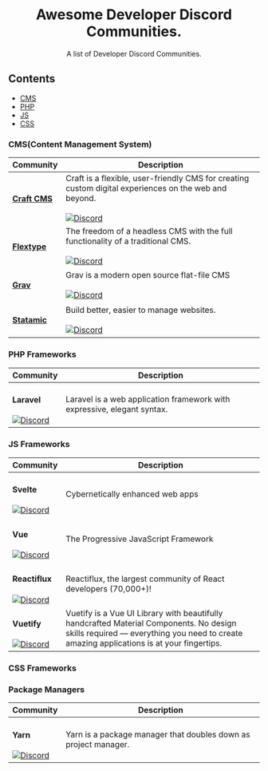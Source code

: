<center>
<h1>Awesome Developer Discord Communities.</h1>
A list of Developer Discord Communities.
</center>
  
## Contents
- [CMS](#cms)
- [PHP](#php)
- [JS](#js)
- [CSS](#css)

### CMS(Content Management System)
| Community | Description |
| --- | --- |
| <h4>[Craft CMS](https://craftcms.com)</h4>| Craft is a flexible, user-friendly CMS for creating custom digital experiences on the web and beyond. <br><br> [![Discord](https://img.shields.io/discord/456442477667418113.svg?logo=discord&color=black&label=Discord%20Chat)](https://craftcms.com/discord) |
| <h4>[Flextype](https://flextype.org)</h4> | The freedom of a headless CMS with the full functionality of a traditional CMS. <br><br> [![Discord](https://img.shields.io/discord/423097982498635778.svg?logo=discord&color=black&label=Discord%20Chat)](https://flextype.org/en/discord) |
| <h4>[Grav](https://getgrav.org)</h4> | Grav is a modern open source flat-file CMS <br><br> [![Discord](https://img.shields.io/discord/501836936584101899.svg?logo=discord&color=black&label=Discord%20Chat)](https://chat.getgrav.org)|
| <h4>[Statamic](https://statamic.com)</h4> | Build better, easier to manage websites. <br><br> [![Discord](https://img.shields.io/discord/489818810157891584.svg?logo=discord&color=black&label=Discord%20Chat)](https://statamic.com/discord) |

### PHP Frameworks
| Community | Description |
| --- | --- |
| <h4>Laravel</h4> [![Discord](https://img.shields.io/discord/297040613688475649.svg?logo=discord&color=black&label=Discord%20Chat)](https://discord.com/invite/mPZNm7A) | Laravel is a web application framework with expressive, elegant syntax. |

### JS Frameworks
| Community | Description |
| --- | --- |
| <h4>Svelte</h4> [![Discord](https://img.shields.io/discord/457912077277855764.svg?logo=discord&color=black&label=Discord%20Chat)](https://svelte.dev/chat) | Cybernetically enhanced web apps |
| <h4>Vue</h4> [![Discord](https://img.shields.io/discord/325477692906536972.svg?logo=discord&color=black&label=Discord%20Chat)](https://chat.vuejs.org/) | The Progressive JavaScript Framework |
| <h4>Reactiflux</h4> [![Discord](https://img.shields.io/discord/102860784329052160.svg?logo=discord&color=black&label=Discord%20Chat)](https://discord.com/invite/reactiflux) | Reactiflux, the largest community of React developers (70,000+)! |
| <h4>Vuetify</h4> [![Discord](https://img.shields.io/discord/102860784329052160.svg?logo=discord&color=black&label=Discord%20Chat)](https://discord.com/invite/vuetifyjs) | Vuetify is a Vue UI Library with beautifully handcrafted Material Components. No design skills required — everything you need to create amazing applications is at your fingertips. |

### CSS Frameworks

### Package Managers
| Community | Description |
| --- | --- |
| <h4>Yarn</h4> [![Discord](https://img.shields.io/discord/226791405589233664.svg?logo=discord&color=black&label=Discord%20Chat)](http://discord.gg/yarnpkg) | Yarn is a package manager that doubles down as project manager. |
